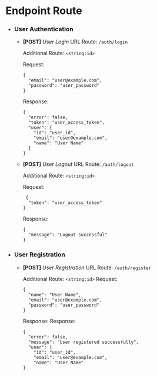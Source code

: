 # Endpoint Route

- ### User Authentication

  - **[POST]** _User Login_
  URL Route:
  `/auth/login`

    Additional Route: `<string:id>`

    Request:

    ```
    {
      "email": "user@example.com",
      "password": "user_password"
    }
    ```

    Response:

    ```
    {
      "error": false,
      "token": "user_access_token",
      "user": {
        "id": "user_id",
        "email": "user@example.com",
        "name": "User Name"
      }
    }
    ```

  - **[POST]** _User Logout_
  URL Route:
  `/auth/logout`

    Additional Route: `<string:id>`

    Request:

    ```
     {
      "token": "user_access_token"
    }
    ```
     Response:

    ```
    {
      "message": "Logout successful"
    }
    ```

- ### User Registration

  - **[POST]** _User Registration_
  URL Route:
  `/auth/register`
  
    Additional Route: `<string:id>`
    Request:

    ```
    {
      "name": "User Name",
      "email": "user@example.com",
      "password": "user_password"
    }
    ```

    Response:
    Response:

    ```
    {
      "error": false,
      "message": "User registered successfully",
      "user": {
        "id": "user_id",
        "email": "user@example.com",
        "name": "User Name"
    }
    ```
